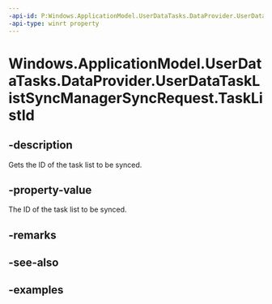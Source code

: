 ```yaml
---
-api-id: P:Windows.ApplicationModel.UserDataTasks.DataProvider.UserDataTaskListSyncManagerSyncRequest.TaskListId
-api-type: winrt property
---
```


<!-- Property syntax.
public string TaskListId { get; }
-->

# Windows.ApplicationModel.UserDataTasks.DataProvider.UserDataTaskListSyncManagerSyncRequest.TaskListId

## -description
Gets the ID of the task list to be synced.

## -property-value
The ID of the task list to be synced.

## -remarks

## -see-also

## -examples
